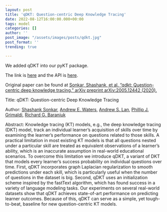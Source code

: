 ```yaml
---
layout: post
title: 'qDKT: Question-centric Deep Knowledge Tracing'
date: 2022-08-12T16:00:00.000+00:00
tags: model
categories: []
author: ''
post_image: "/assets/images/posts/qdkt.jpg"
post_format: ''
trending: true

---
```

We added qDKT into our pyKT package.

The link is [here](https://pykt-toolkit.readthedocs.io/en/latest/models.html#qdkt) and the API is [here](https://pykt-toolkit.readthedocs.io/en/latest/pykt.models.html#module-pykt.models.qdkt).

Original paper can be found at [Sonkar, Shashank, et al. “qdkt: Question-centric deep knowledge tracing.” arXiv preprint arXiv:2005.12442 (2020).](https://arxiv.org/pdf/2005.12442.pdf)

Title: qDKT: Question-centric Deep Knowledge Tracing

Author: [Shashank Sonkar](https://scholar.google.com/citations?user=4Rv56n4AAAAJ&hl=en&oi=ao), [Andrew E. Waters](https://scholar.google.com/citations?hl=en&user=Df_AQuwAAAAJ), [Andrew S. Lan](https://scholar.google.com/citations?hl=en&user=ZYc-LuMAAAAJ), [Phillip J. Grimaldi](https://scholar.google.com/citations?hl=en&user=pbSL_BcAAAAJ), [Richard G. Baraniuk](https://scholar.google.com/citations?user=N-BBA20AAAAJ&hl=en&oi=ao)

Abstract: Knowledge tracing (KT) models, e.g., the deep knowledge tracing (DKT) model, track an individual learner’s acquisition of skills over time by examining the learner’s performance on questions related to those skills. A practical limitation in most existing KT models is that all questions nested under a particular skill are treated as equivalent observations of a learner’s ability, which is an inaccurate assumption in real-world educational scenarios. To overcome this limitation we introduce qDKT, a variant of DKT that models every learner’s success probability on individual questions over time. First, qDKT incorporates graph Laplacian regularization to smooth predictions under each skill, which is particularly useful when the number of questions in the dataset is big. Second, qDKT uses an initialization scheme inspired by the fastText algorithm, which has found success in a variety of language modeling tasks. Our experiments on several real-world datasets show that qDKT achieves state-of-art performance on predicting learner outcomes. Because of this, qDKT can serve as a simple, yet tough-to-beat, baseline for new question-centric KT models.